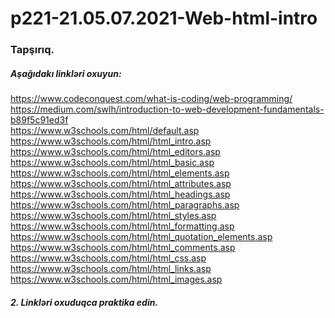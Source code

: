 # p221-21.05.07.2021-Web-html-intro



### Tapşırıq.



##### Aşağıdakı linkləri oxuyun:
https://www.codeconquest.com/what-is-coding/web-programming/ <br />
https://medium.com/swlh/introduction-to-web-development-fundamentals-b89f5c91ed3f<br />
https://www.w3schools.com/html/default.asp<br />
https://www.w3schools.com/html/html_intro.asp<br />
https://www.w3schools.com/html/html_editors.asp<br />
https://www.w3schools.com/html/html_basic.asp<br />
https://www.w3schools.com/html/html_elements.asp<br />
https://www.w3schools.com/html/html_attributes.asp<br />
https://www.w3schools.com/html/html_headings.asp<br />
https://www.w3schools.com/html/html_paragraphs.asp<br />
https://www.w3schools.com/html/html_styles.asp<br />
https://www.w3schools.com/html/html_formatting.asp<br />
https://www.w3schools.com/html/html_quotation_elements.asp<br />
https://www.w3schools.com/html/html_comments.asp<br />
https://www.w3schools.com/html/html_css.asp<br />
https://www.w3schools.com/html/html_links.asp<br />
https://www.w3schools.com/html/html_images.asp<br />



##### 2. Linkləri oxuduqca praktika edin.
